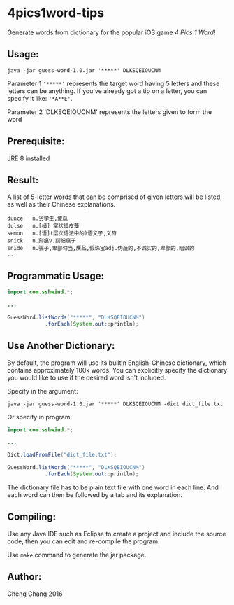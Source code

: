 # 4pics1word-tips

Generate words from dictionary for the popular iOS game *4 Pics 1 Word*!

## Usage:

`java -jar guess-word-1.0.jar '*****' DLKSQEIOUCNM`

Parameter 1 `'*****'` represents the target word having 5 letters and these letters can be anything. If you've already got a tip on a letter, you can specify it like: `'*A**E'`.

Parameter 2 'DLKSQEIOUCNM' represents the letters given to form the word

## Prerequisite:

JRE 8 installed

## Result:

A list of 5-letter words that can be comprised of given letters will be listed, as well as their Chinese explanations. 

```
dunce	n.劣学生,傻瓜
dulse	n.[植] 掌状红皮藻
semon	n.[语](层次语法中的)语义子,义符
snick	n.刻痕v.刻细痕于
snide	n.骗子,卑鄙勾当,赝品,假珠宝adj.伪造的,不诚实的,卑鄙的,暗讽的
...
```

## Programmatic Usage:

```java
import com.sshwind.*;

...

GuessWord.listWords("*****", "DLKSQEIOUCNM")
			.forEach(System.out::println);
```

## Use Another Dictionary:

By default, the program will use its builtin English-Chinese dictionary, which contains approximately 100k words. You can explicitly specify the dictionary you would like to use if the desired word isn't included.

Specify in the argument:

`java -jar guess-word-1.0.jar '*****' DLKSQEIOUCNM -dict dict_file.txt`

Or specify in program:

```java
import com.sshwind.*;

...

Dict.loadFromFile("dict_file.txt");

GuessWord.listWords("*****", "DLKSQEIOUCNM")
			.forEach(System.out::println);
```

The dictionary file has to be plain text file with one word in each line. And each word can then be followed by a tab and its explanation.

## Compiling:

Use any Java IDE such as Eclipse to create a project and include the source code, then you can edit and re-compile the program.

Use `make` command to generate the jar package.

## Author:
Cheng Chang 2016

